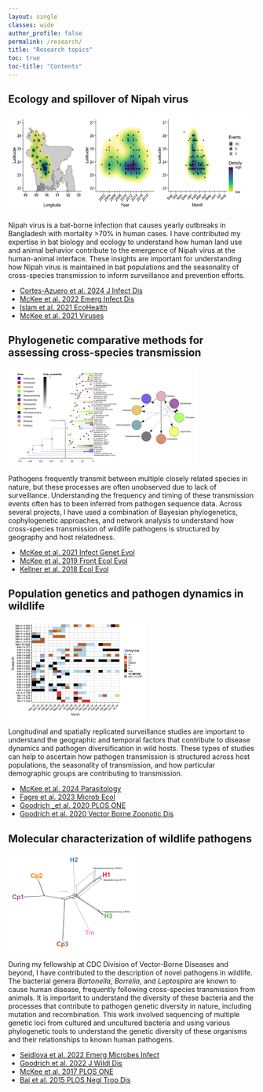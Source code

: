 ```yaml
---
layout: single
classes: wide
author_profile: false
permalink: /research/
title: "Research topics"
toc: true
toc-title: "Contents"
---
```


## Ecology and spillover of Nipah virus

<img src="/images/Nipah-space-time.jpg" height="200px" />

Nipah virus is a bat-borne infection that causes yearly outbreaks in Bangladesh with mortality >70% in human cases. I have contributed my expertise in bat biology and ecology to understand how human land use and animal behavior contribute to the emergence of Nipah virus at the human-animal interface. These insights are important for understanding how Nipah virus is maintained in bat populations and the seasonality of cross-species transmission to inform surveillance and prevention efforts.

- [Cortes-Azuero et al. 2024 J Infect Dis](https://doi.org/10.1093/infdis/jiae221)
- [McKee et al. 2022 Emerg Infect Dis](https://doi.org/10.3201/eid2807.212614)
- [Islam et al. 2021 EcoHealth](https://doi.org/10.1007/s10393-021-01561-9)
- [McKee et al. 2021 Viruses](https://doi.org/10.3390/v13020169)

## Phylogenetic comparative methods for assessing cross-species transmission

<img src="/images/time-tree.jpg" height="200px" />

Pathogens frequently transmit between multiple closely related species in nature, but these processes are often unobserved due to lack of surveillance. Understanding the frequency and timing of these transmission events often has to been inferred from pathogen sequence data. Across several projects, I have used a combination of Bayesian phylogenetics, cophylogenetic approaches, and network analysis to understand how cross-species transmission of wildlife pathogens is structured by geography and host relatedness.

- [McKee et al. 2021 Infect Genet Evol](https://doi.org/10.1016/j.meegid.2021.104719)
- [McKee et al. 2019 Front Ecol Evol](https://doi.org/10.3389/fevo.2019.00069)
- [Kellner et al. 2018 Ecol Evol](https://doi.org/10.1002/ece3.4451)

## Population genetics and pathogen dynamics in wildlife

<img src="/images/NM-genogroups.jpg" height="200px" />

Longitudinal and spatially replicated surveillance studies are important to understand the geographic and temporal factors that contribute to disease dynamics and pathogen diversification in wild hosts. These types of studies can help to ascertain how pathogen transmission is structured across host populations, the seasonality of transmission, and how particular demographic groups are contributing to transmission.

- [McKee et al. 2024 Parasitology](https://doi.org/10.1017/S0031182024000660)
- [Fagre et al. 2023 Microb Ecol](https://doi.org/10.1007/s00248-023-02293-9)
- [Goodrich _et al. 2020 PLOS ONE](https://doi.org/10.1371/journal.pone.0244803)
- [Goodrich et al. 2020 Vector Borne Zoonotic Dis](https://doi.org/10.1089/vbz.2019.2550)

## Molecular characterization of wildlife pathogens

<img src="/images/thai-bartonella.jpg" height="200px" />

During my fellowship at CDC Division of Vector-Borne Diseases and beyond, I have contributed to the description of novel pathogens in wildlife. The bacterial genera *Bartonella*, *Borrelia*, and *Leptospira* are known to cause human disease, frequently following cross-species transmission from animals. It is important to understand the diversity of these bacteria and the processes that contribute to pathogen genetic diversity in nature, including mutation and recombination. This work involved sequencing of multiple genetic loci from cultured and uncultured bacteria and using various phylogenetic tools to understand the genetic diversity of these organisms and their relationships to known human pathogens.

- [Seidlova et al. 2022 Emerg Microbes Infect](https://doi.org/10.1080/22221751.2022.2117095)
- [Goodrich et al. 2022 J Wildl Dis](https://doi.org/10.7589/JWD-D-21-00148)
- [McKee et al. 2017 PLOS ONE](https://doi.org/10.1371/journal.pone.0181696)
- [Bai et al. 2015 PLOS Negl Trop Dis](https://doi.org/10.1371/journal.pntd.0003478)
